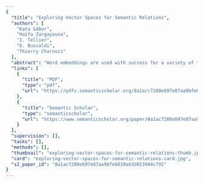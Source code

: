 ```yaml
---
{
  "title": "Exploring Vector Spaces for Semantic Relations",
  "authors": [
    "Kata Gábor",
    "Haïfa Zargayouna",
    "I. Tellier",
    "D. Buscaldi",
    "Thierry Charnois"
  ],
  "abstract": "Word embeddings are used with success for a variety of tasks involving lexical semantic similarities between individual words. Using unsupervised methods and just cosine similarity, encouraging results were obtained for analogical similarities. In this paper, we explore the potential of pre-trained word embeddings to identify generic types of semantic relations in an unsupervised experiment. We propose a new relational similarity measure based on the combination of word2vec’s CBOW input and output vectors which outperforms alternative vector representations, when used for unsupervised clustering on SemEval 2010 Relation Classification data.",
  "links": [
    {
      "title": "PDF",
      "type": "pdf",
      "url": "https://pdfs.semanticscholar.org/8a1a/c7280e697e87aa9bfe6010a63d023944c792.pdf"
    },
    {
      "title": "Semantic Scholar",
      "type": "semanticscholar",
      "url": "https://www.semanticscholar.org/paper/8a1ac7280e697e87aa9bfe6010a63d023944c792"
    }
  ],
  "supervision": [],
  "tasks": [],
  "methods": [],
  "thumbnail": "exploring-vector-spaces-for-semantic-relations-thumb.jpg",
  "card": "exploring-vector-spaces-for-semantic-relations-card.jpg",
  "s2_paper_id": "8a1ac7280e697e87aa9bfe6010a63d023944c792"
}
---
```


